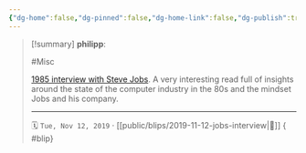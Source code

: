 ```yaml
---
{"dg-home":false,"dg-pinned":false,"dg-home-link":false,"dg-publish":true,"type":"blip","created-date":"2019-11-12T00:00:00","disabled rules":["yaml-title","yaml-title-alias","file-name-heading"],"title":"philipp @ 2019-11-12","dg-permalink":"2019/11/12/jobs-interview/","updated-date":"2025-04-30T22:27:35","dg-path":"blips/2019-11-12-jobs-interview.md","permalink":"/2019/11/12/jobs-interview/","dgPassFrontmatter":true,"created":"2019-11-12T00:00:00","updated":"2025-04-30T22:27:35"}
---
```


> [!summary] **philipp**:
>
> #Misc
>
> [1985 interview with Steve
> Jobs](http://reprints.longform.org/playboy-interview-steve-jobs). A very
> interesting read full of insights around the state of the computer industry in
> the 80s and the mindset Jobs and his company.
> - - -
>
> 🗓️ `Tue, Nov 12, 2019` · [[public/blips/2019-11-12-jobs-interview\|🔗]]
{ #blip}

